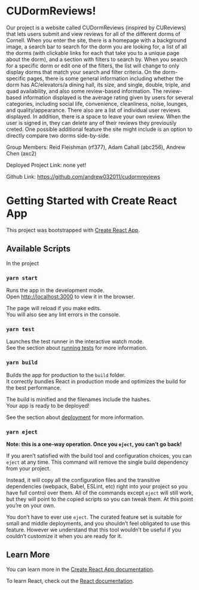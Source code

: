 # CUDormReviews!
Our project is a website called CUDormReviews (inspired by CUReviews) that lets users submit and view reviews for all of the different dorms of Cornell. When you enter the site, there is a homepage with a background image, a search bar to search for the dorm you are looking for, a list of all the dorms (with clickable links for each that take you to a unique page about the dorm), and a section with filters to search by. When you search for a specific dorm or edit one of the filters, the list will change to only display dorms that match your search and filter criteria. 
On the dorm-specific pages, there is some general information including whether the dorm has AC/elevators/a dining hall, its size, and single, double, triple, and quad availability, and also some review-based information. The review-based information displayed is the average rating given by users for several categories, including social life, convenience, cleanliness, noise, lounges, and quality/appearance. There also are a list of individual user reviews displayed. In addition, there is a space to leave your own review. When the user is signed in, they can delete any of their reviews they previously creted.  One possible additional feature the site might include is an option to directly compare two dorms side-by-side.

Group Members: Reid Fleishman (rf377), Adam Cahall (abc256), Andrew Chen (axc2)

Deployed Project Link: none yet!

Github Link: https://github.com/andrew032011/cudormreviews

# Getting Started with Create React App

This project was bootstrapped with [Create React App](https://github.com/facebook/create-react-app).

## Available Scripts

In the project

### `yarn start`

Runs the app in the development mode.\
Open [http://localhost:3000](http://localhost:3000) to view it in the browser.

The page will reload if you make edits.\
You will also see any lint errors in the console.

### `yarn test`

Launches the test runner in the interactive watch mode.\
See the section about [running tests](https://facebook.github.io/create-react-app/docs/running-tests) for more information.

### `yarn build`

Builds the app for production to the `build` folder.\
It correctly bundles React in production mode and optimizes the build for the best performance.

The build is minified and the filenames include the hashes.\
Your app is ready to be deployed!

See the section about [deployment](https://facebook.github.io/create-react-app/docs/deployment) for more information.

### `yarn eject`

**Note: this is a one-way operation. Once you `eject`, you can’t go back!**

If you aren’t satisfied with the build tool and configuration choices, you can `eject` at any time. This command will remove the single build dependency from your project.

Instead, it will copy all the configuration files and the transitive dependencies (webpack, Babel, ESLint, etc) right into your project so you have full control over them. All of the commands except `eject` will still work, but they will point to the copied scripts so you can tweak them. At this point you’re on your own.

You don’t have to ever use `eject`. The curated feature set is suitable for small and middle deployments, and you shouldn’t feel obligated to use this feature. However we understand that this tool wouldn’t be useful if you couldn’t customize it when you are ready for it.

## Learn More

You can learn more in the [Create React App documentation](https://facebook.github.io/create-react-app/docs/getting-started).

To learn React, check out the [React documentation](https://reactjs.org/).
